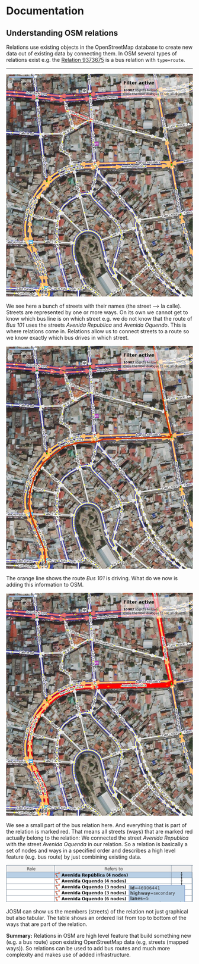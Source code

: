 # Documentation

## Understanding OSM relations

Relations use existing objects in the OpenStreetMap database to create new data out of existing data by connecting them. In OSM several types of relations exist e.g. the [Relation 9373675](https://www.openstreetmap.org/relation/9373675) is a bus relation with `type=route`. 

---

![](streets/out.png)

We see here a bunch of streets with their names (the street --> la calle). Streets are represented by one or more ways. On its own we cannot get to know which bus line is on which street e.g. we do not know that the route of _Bus 101_ uses the streets  _Avenida Republica_ and _Avenida Oquendo_. This is where relations come in. Relations allow us to connect streets to a route so we know exactly which bus drives in which street.

![](busroute/out.png)

The orange line shows the route _Bus 101_ is driving. What do we now is adding this information to OSM. 

![](connected-streets/out.png)

We see a small part of the bus relation here. And everything that is part of the relation is marked red. That means all streets (ways) that are marked red actually belong to the relation: We connected the street *Avenida Republica* with the street *Avenida Oquenda* in our relation. So a relation is basically a set of nodes and ways in a specified order and describes a high level feature (e.g. bus route) by just combining existing data.

![](relation-street-list/out.png)

JOSM can show us the members (streets) of the relation not just graphical but also tabular. The table shows an ordered list from top to bottom of the ways that are part of the relation.



**Summary:** Relations in OSM are high level feature that build something new (e.g. a bus route) upon existing OpenStreetMap data (e.g, streets (mapped ways)). So relations can be used to add bus routes and much more complexity and makes use of added infrastructure.
